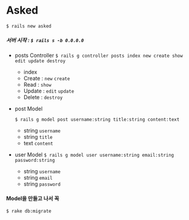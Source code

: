 # Asked 

`$ rails new asked`

##### 서버 시작 : `$ rails s -b 0.0.0.0`



- posts Controller 
  `$ rails g controller posts index new create show edit update destroy ` 

  - index
  - Create  : `new` `create`
  - Read     : `show`
  - Update : `edit` `update`
  - Delete   : `destroy`

- post Model

  `$ rails g model post username:string title:string content:text`

  - string `username`
  - string `title`
  - text    `content`

- user Model
  `$ rails g model user username:string email:string password:string`

  - string `username`
  - string `email`
  -  string `password`



#### Model을 만들고 나서 꼭

`$ rake db:migrate`
